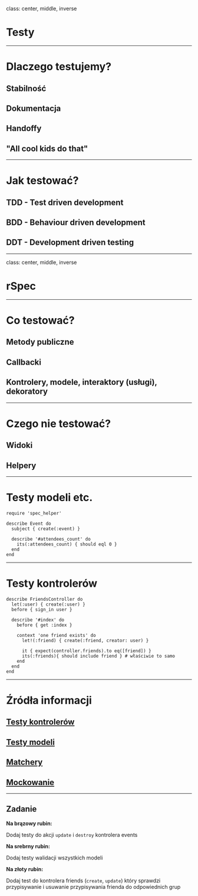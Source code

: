 class: center, middle, inverse

# Testy

---

# Dlaczego testujemy?

## Stabilność
## Dokumentacja
## Handoffy
## "All cool kids do that"

---

# Jak testować?

## TDD - Test driven development
## BDD - Behaviour driven development
## DDT - Development driven testing

---

class: center, middle, inverse

# rSpec

---

# Co testować?

## Metody publiczne
## Callbacki
## Kontrolery, modele, interaktory (usługi), dekoratory

---

# Czego nie testować?

## Widoki
## Helpery


---

# Testy modeli etc.

```
require 'spec_helper'

describe Event do
  subject { create(:event) }

  describe '#attendees_count' do
    its(:attendees_count) { should eql 0 }
  end
end
```

---

# Testy kontrolerów

```
describe FriendsController do
  let(:user) { create(:user) }
  before { sign_in user }

  describe '#index' do
    before { get :index }

    context 'one friend exists' do
      let!(:friend) { create(:friend, creator: user) }

      it { expect(controller.friends).to eq([friend]) }
      its(:friends){ should include friend } # właściwie to samo
    end
  end
end
```

---

# Źródła informacji

## [Testy kontrolerów](https://www.relishapp.com/rspec/rspec-rails/v/3-0/docs/controller-specs)
## [Testy modeli](https://www.relishapp.com/rspec/rspec-rails/v/3-0/docs/model-specs)
## [Matchery](https://www.relishapp.com/rspec/rspec-expectations/docs/built-in-matchers)
## [Mockowanie](https://www.relishapp.com/rspec/rspec-mocks/docs)

---

## Zadanie

**Na brązowy rubin:**

Dodaj testy do akcji `update` i `destroy` kontrolera events

**Na srebrny rubin:**

Dodaj testy walidacji wszystkich modeli

**Na złoty rubin:**

Dodaj test do  kontrolera friends (`create`, `update`) który sprawdzi przypisywanie i usuwanie przypisywania frienda do odpowiednich grup

